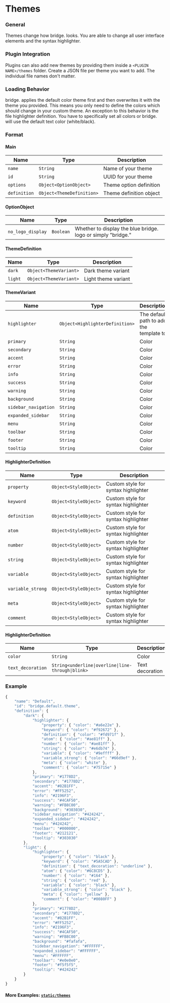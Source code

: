 # Themes
### General
Themes change how bridge. looks. You are able to change all user interface elements and the syntax highlighter.

### Plugin Integration
Plugins can also add new themes by providing them inside a ```<PLUGIN NAME>/themes``` folder. Create a JSON file per theme you want to add. The individual file names don't matter.

### Loading Behavior
bridge. applies the default color theme first and then overwrites it with the theme you provided. This means you only need to define the colors which should change in your custom theme. An exception to this behavior is the file highlighter definition. You have to specifically set all colors or bridge. will use the default text color (white/black).

### Format
#### Main
| Name | Type | Description 
| --- | --- | ---
| ```name``` | ```String``` | Name of your theme
| ```id``` | ```String``` | UUID for your theme
| ```options``` | ```Object<OptionObject>``` | Theme option definition
| ```definition``` | ```Object<ThemeDefinition>``` | Theme definition object

#### OptionObject
| Name | Type | Description 
| --- | --- | ---
| ```no_logo_display``` | ```Boolean``` | Whether to display the blue bridge. logo or simply "bridge."

#### ThemeDefinition
| Name | Type | Description 
| --- | --- | ---
| ```dark``` | ```Object<ThemeVariant>``` | Dark theme variant
| ```light``` | ```Object<ThemeVariant>``` | Light theme variant

#### ThemeVariant
| Name | Type | Description 
| --- | --- | ---
| ```highlighter``` | ```Object<HighlighterDefinition>``` | The default path to add the template to
| ```primary``` | ```String``` | Color
| ```secondary``` | ```String``` | Color
| ```accent``` | ```String``` | Color
| ```error``` | ```String``` | Color
| ```info``` | ```String``` | Color
| ```success``` | ```String``` | Color
| ```warning``` | ```String``` | Color
| ```background``` | ```String``` | Color
| ```sidebar_navigation``` | ```String``` | Color
| ```expanded_sidebar``` | ```String``` | Color
| ```menu``` | ```String``` | Color
| ```toolbar``` | ```String``` | Color
| ```footer``` | ```String``` | Color
| ```tooltip``` | ```String``` | Color

#### HighlighterDefinition
| Name | Type | Description 
| --- | --- | ---
| ```property``` | ```Object<StyleObject>``` | Custom style for syntax highlighter
| ```keyword``` | ```Object<StyleObject>``` | Custom style for syntax highlighter
| ```definition``` | ```Object<StyleObject>``` | Custom style for syntax highlighter
| ```atom``` | ```Object<StyleObject>``` | Custom style for syntax highlighter
| ```number``` | ```Object<StyleObject>``` | Custom style for syntax highlighter
| ```string``` | ```Object<StyleObject>``` | Custom style for syntax highlighter
| ```variable``` | ```Object<StyleObject>``` | Custom style for syntax highlighter
| ```variable_strong``` | ```Object<StyleObject>``` | Custom style for syntax highlighter
| ```meta``` | ```Object<StyleObject>``` | Custom style for syntax highlighter
| ```comment``` | ```Object<StyleObject>``` | Custom style for syntax highlighter

#### HighlighterDefinition
| Name | Type | Description 
| --- | --- | ---
| ```color``` | ```String``` | Color
| ```text_decoration``` | ```String<underline\|overline\|line-through\|blink>``` | Text decoration

### Example

```javascript
{
    "name": "Default",
    "id": "bridge.default.theme",
    "definition": {
        "dark": {
            "highlighter": {
                "property": { "color": "#a6e22e" },
                "keyword": { "color": "#f92672" },
                "definition": { "color": "#fd971f" },
                "atom": { "color": "#ae81ff" },
                "number": { "color": "#ae81ff" },
                "string": { "color": "#e6db74" },
                "variable": { "color": "#9effff" },
                "variable_strong": { "color": "#66d9ef" },
                "meta": { "color": "white" },
                "comment": { "color": "#75715e" }
            },
            "primary": "#1778D2",
            "secondary": "#1778D2",
            "accent": "#82B1FF",
            "error": "#FF5252",
            "info": "#2196F3",
            "success": "#4CAF50",
            "warning": "#FB8C00",
            "background": "#303030",
            "sidebar_navigation": "#424242",
            "expanded_sidebar": "#424242",
            "menu": "#424242",
            "toolbar": "#000000",
            "footer": "#212121",
            "tooltip": "#303030"
        },
        "light": {
            "highlighter": {
                "property": { "color": "black" },
                "keyword": { "color": "#5A5CAD" },
                "definition": { "text_decoration": "underline" },
                "atom": { "color": "#6C8CD5" },
                "number": { "color": "#164" },
                "string": { "color": "red" },
                "variable": { "color": "black" },
                "variable_strong": { "color": "black" },
                "meta": { "color": "yellow" },
                "comment": { "color": "#0080FF" }
            },
            "primary": "#1778D2",
            "secondary": "#1778D2",
            "accent": "#82B1FF",
            "error": "#FF5252",
            "info": "#2196F3",
            "success": "#4CAF50",
            "warning": "#FB8C00",
            "background": "#fafafa",
            "sidebar_navigation": "#FFFFFF",
            "expanded_sidebar": "#FFFFFF",
            "menu": "#FFFFFF",
            "toolbar": "#e0e0e0",
            "footer": "#f5f5f5",
            "tooltip": "#424242"
        }
    }
}
```
#### More Examples: [```static/themes```](https://github.com/solvedDev/bridge./tree/master/static/themes)

